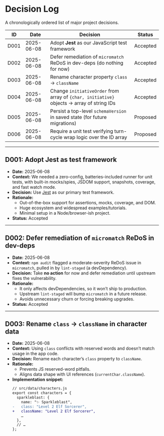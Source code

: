 # Decision Log

A chronologically ordered list of major project decisions.

| ID    | Date       | Decision                                                                      | Status     |
|-------|------------|-------------------------------------------------------------------------------|------------|
| D001  | 2025-06-08 | Adopt **Jest** as our JavaScript test framework                                | Accepted   |
| D002  | 2025-06-08 | Defer remediation of `micromatch` ReDoS in dev-deps (do nothing for now)       | Accepted   |
| D003  | 2025-06-08 | Rename character property `class` → `className`                                 | Accepted   |
| D004  | 2025-06-08 | Change `initiativeOrder` from array of `{char, initiative}` objects → array of string IDs | Accepted   |
| D005  | 2025-06-08 | Persist a top-level `schemaVersion` in saved state (for future migrations)      | Proposed   |
| D006  | 2025-06-08 | Require a unit test verifying turn-cycle wrap logic over the ID array           | Proposed   |

---

## D001: Adopt Jest as test framework
- **Date:** 2025-06-08  
- **Context:** We needed a zero-config, batteries-included runner for unit tests, with built-in mocks/spies, JSDOM support, snapshots, coverage, and fast watch mode.  
- **Decision:** Use [Jest](https://jestjs.io/) as our primary test framework.  
- **Rationale:**  
  - Out-of-the-box support for assertions, mocks, coverage, and DOM.  
  - Huge ecosystem and widespread examples/tutorials.  
  - Minimal setup in a Node/browser-ish project.  
- **Status:** Accepted  

---

## D002: Defer remediation of `micromatch` ReDoS in dev-deps
- **Date:** 2025-06-08  
- **Context:** `npm audit` flagged a moderate-severity ReDoS issue in `micromatch`, pulled in by `lint-staged` (a devDependency).  
- **Decision:** Take **no action** for now and defer remediation until upstream fixes the vulnerability.  
- **Rationale:**  
  - It only affects devDependencies, so it won’t ship to production.  
  - Upstream `lint-staged` will bump `micromatch` in a future release.  
  - Avoids unnecessary churn or forcing breaking upgrades.  
- **Status:** Accepted  

---

## D003: Rename `class` → `className` in character data
- **Date:** 2025-06-08  
- **Context:** Using `class` conflicts with reserved words and doesn’t match usage in the app code.  
- **Decision:** Rename each character’s `class` property to `className`.  
- **Rationale:**  
  - Prevents JS reserved-word pitfalls.  
  - Aligns data shape with UI references (`currentChar.className`).  
- **Implementation snippet:**  
  ```diff
  // src/data/characters.js
  export const characters = {
    sparkleblast: {
      name: "✨ Sparkleblast",
  -   class: "Level 2 Elf Sorcerer",
  +   className: "Level 2 Elf Sorcerer",
      …
    },
    // …
  };
